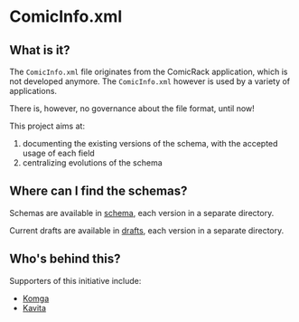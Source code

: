 # ComicInfo.xml

## What is it?

The `ComicInfo.xml` file originates from the ComicRack application, which is not developed anymore. The `ComicInfo.xml` however is used by a variety of applications.

There is, however, no governance about the file format, until now!

This project aims at:
1. documenting the existing versions of the schema, with the accepted usage of each field
2. centralizing evolutions of the schema

## Where can I find the schemas?

Schemas are available in [schema](./schema), each version in a separate directory.

Current drafts are available in [drafts](./drafts), each version in a separate directory.

## Who's behind this?

Supporters of this initiative include:
- [Komga](https://komga.org)
- [Kavita](https://www.kavitareader.com/)